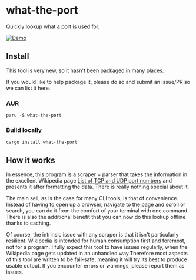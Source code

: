 # what-the-port

Quickly lookup what a port is used for.

[![Demo](https://asciinema.org/a/eZpsErATwmm82hcHxrKxROz5C.svg)](https://asciinema.org/a/eZpsErATwmm82hcHxrKxROz5C)

## Install

This tool is very new, so it hasn't been packaged in many places.

If you would like to help package it, please do so and submit an issue/PR so we can list it here.

### AUR

`paru -S what-the-port`

### Build locally

`cargo install what-the-port`

## How it works

In essence, this program is a scraper + parser that takes the information in the excellent Wikipedia page
[List of TCP and UDP port numbers](https://en.wikipedia.org/wiki/List_of_TCP_and_UDP_port_numbers)
and presents it after formatting the data. There is really nothing special about it.

The main sell, as is the case for many CLI tools, is that of convenience.
Instead of having to open up a browser, navigate to the page and scroll or search,
you can do it from the comfort of your terminal with one command.
There is also the additional benefit that you can now do this lookup offline thanks to caching.

Of course, the intrinsic issue with any scraper is that it isn't particularly resilient.
Wikipedia is intended for human consumption first and foremost, not for a program.
I fully expect this tool to have issues regularly, when the Wikipedia page gets updated
in an unhandled way.Therefore most aspects of this tool are written to be fail-safe,
meaning it will try its best to produce usable output. If you encounter errors or warnings,
please report them as issues.
